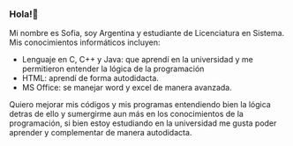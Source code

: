 ### Hola!👋

Mi nombre es Sofia, soy Argentina y estudiante de Licenciatura en Sistema.
Mis conocimientos informáticos incluyen:
- Lenguaje en C, C++ y Java: que aprendí en la universidad y me permitieron entender la lógica de la programación
- HTML: aprendí de forma autodidacta.
- MS Office: se manejar word y excel de manera avanzada.

Quiero mejorar mis códigos y mis programas entendiendo bien la lógica detras de ello y sumergirme aun más en los conocimientos de la programación, si bien estoy estudiando en la universidad me gusta poder aprender y complementar de manera autodidacta.
